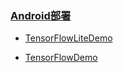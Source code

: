 ### [Android部署](https://github.com/Biu-Chuizi/Android)

* [TensorFlowLiteDemo](TensorflowDemoLite.md)

* [TensorFlowDemo](TensorflowDemo.md)
